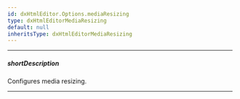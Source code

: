 ```yaml
---
id: dxHtmlEditor.Options.mediaResizing
type: dxHtmlEditorMediaResizing
default: null
inheritsType: dxHtmlEditorMediaResizing
---
```

---
##### shortDescription
Configures media resizing.

---
<!--
TODO: This is the demo desc. Replace it with a View Demo button when there is a demo

Set the [mediaResizing](/api-reference/10%20UI%20Widgets/dxHtmlEditor/1%20Configuration/mediaResizing '/Documentation/ApiReference/UI_Components/dxHtmlEditor/Configuration/mediaResizing/').**enabled** to **true** to allow users to resize images in the **HtmlEditor**.
-->